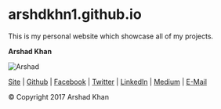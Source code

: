 # arshdkhn1.github.io
This is my personal website which showcase all of my projects.

**Arshad Khan**

![Arshad](http://iamarshad.com/images/asd_small.gif)

[Site](http://iamarshad.com) | [Github](https://github.com/arshdkhn1) | [Facebook](https://facebook.com/arshdkhn1) | [Twitter](https://twitter.com/arshdkhn1) | [LinkedIn](https://www.linkedin.com/in/arshdkhn1/) | [Medium](https://medium.com/@arshdkhn1) | [E-Mail](mailto:arshdkhn1@gmail.com)

© Copyright 2017 Arshad Khan
